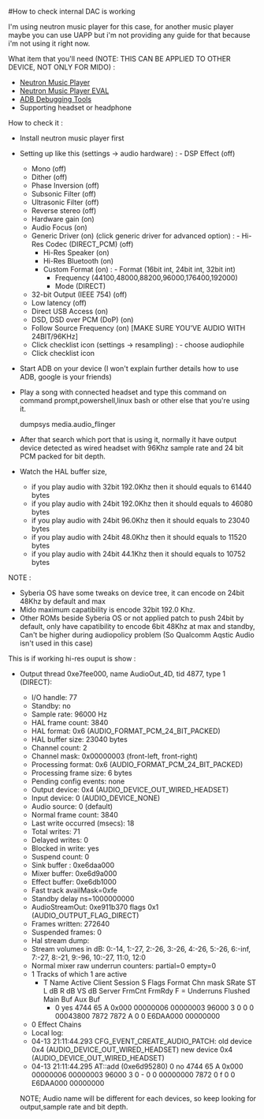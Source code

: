 #How to check internal DAC is working

I'm using neutron music player for this case, for another music player maybe you can use UAPP but i'm not providing any guide for that because i'm not using it right now.

What item that you'll need (NOTE: THIS CAN BE APPLIED TO OTHER DEVICE, NOT ONLY FOR MIDO) :
- [Neutron Music Player](https://play.google.com/store/apps/details?id=com.neutroncode.mp&hl=en)
- [Neutron Music Player EVAL](https://play.google.com/store/apps/details?id=com.neutroncode.mpeval&hl=en)
- [ADB Debugging Tools](https://androidfilehost.com/?fid=746010030569952951)
- Supporting headset or headphone 

How to check it :
- Install neutron music player first
- Setting up like this (settings -> audio hardware)
  :  - DSP Effect (off)
     - Mono (off)
	 - Dither (off)
	 - Phase Inversion (off)
	 - Subsonic Filter (off)
	 - Ultrasonic Filter (off)
	 - Reverse stereo (off)
	 - Hardware gain (on)
	 - Audio Focus (on)
	 - Generic Driver (on) (click generic driver for advanced option)
	   : - Hi-Res Codec (DIRECT_PCM) (off)
	     - Hi-Res Speaker (on)
	     - Hi-Res Bluetooth (on)
	     - Custom Format (on)
		:  - Format (16bit int, 24bit int, 32bit int)
		   - Frequency (44100,48000,88200,96000,176400,192000)
		   - Mode (DIRECT)
     - 32-bit Output (IEEE 754) (off)
	 - Low latency (off)
	 - Direct USB Access (on)
	 - DSD, DSD over PCM (DoP) (on)
	 - Follow Source Frequency (on) [MAKE SURE YOU'VE AUDIO WITH 24BIT/96KHz]
	 - Click checklist icon
  (settings -> resampling)
  :  - choose audiophile
     - Click checklist icon
- Start ADB on your device (I won't explain further details how to use ADB, google is your friends)
- Play a song with connected headset and type this command on command prompt,powershell,linux bash or other else that you're using it.

  dumpsys media.audio_flinger
  
- After that search which port that is using it, normally it have output device detected as wired headset with 96Khz sample rate and 24 bit PCM packed for bit depth.

- Watch the HAL buffer size,
	* if you play audio with 32bit 192.0Khz then it should equals to 61440 bytes
	* if you play audio with 24bit 192.0Khz then it should equals to 46080 bytes
	* if you play audio with 24bit 96.0Khz then it should equals to 23040 bytes
	* if you play audio with 24bit 48.0Khz then it should equals to 11520 bytes 
	* if you play audio with 24bit 44.1Khz then it should equals to 10752 bytes

NOTE :
- Syberia OS have some tweaks on device tree, it can encode on 24bit 48Khz by default and max
- Mido maximum capatibility is encode 32bit 192.0 Khz.
- Other ROMs beside Syberia OS or not applied patch to push 24bit by default, only have capatibility to encode 6bit 48Khz at max and standby, Can't be higher during audiopolicy problem (So Qualcomm Aqstic Audio isn't used in this case) 

This is if working hi-res ouput is show :

- Output thread 0xe7fee000, name AudioOut_4D, tid 4877, type 1 (DIRECT):
  - I/O handle: 77
  - Standby: no
  - Sample rate: 96000 Hz
  - HAL frame count: 3840
  - HAL format: 0x6 (AUDIO_FORMAT_PCM_24_BIT_PACKED)
  - HAL buffer size: 23040 bytes
  - Channel count: 2
  - Channel mask: 0x00000003 (front-left, front-right)
  - Processing format: 0x6 (AUDIO_FORMAT_PCM_24_BIT_PACKED)
  - Processing frame size: 6 bytes
  - Pending config events: none
  - Output device: 0x4 (AUDIO_DEVICE_OUT_WIRED_HEADSET)
  - Input device: 0 (AUDIO_DEVICE_NONE)
  - Audio source: 0 (default)
  - Normal frame count: 3840
  - Last write occurred (msecs): 18
  - Total writes: 71
  - Delayed writes: 0
  - Blocked in write: yes
  - Suspend count: 0
  - Sink buffer : 0xe6daa000
  - Mixer buffer: 0xe6d9a000
  - Effect buffer: 0xe6db1000
  - Fast track availMask=0xfe
  - Standby delay ns=1000000000
  - AudioStreamOut: 0xe911b370 flags 0x1 (AUDIO_OUTPUT_FLAG_DIRECT)
  - Frames written: 272640
  - Suspended frames: 0
  - Hal stream dump:
  - Stream volumes in dB: 0:-14, 1:-27, 2:-26, 3:-26, 4:-26, 5:-26, 6:-inf, 7:-27, 8:-21, 9:-96, 10:-27, 11:0, 12:0
  - Normal mixer raw underrun counters: partial=0 empty=0
  - 1 Tracks of which 1 are active
    - T Name Active Client Session S  Flags   Format Chn mask  SRate ST  L dB  R dB  VS dB   Server FrmCnt  FrmRdy F = Underruns  Flushed Main Buf  Aux Buf
         - 0    yes   4744      65 A  0x000 00000006 00000003  96000  3     0     0     0  00043800   7872    7872 A         0        0 E6DAA000 00000000
  - 0 Effect Chains
  - Local log:
   - 04-13 21:11:44.293 CFG_EVENT_CREATE_AUDIO_PATCH: old device 0x4 (AUDIO_DEVICE_OUT_WIRED_HEADSET) new device 0x4 (AUDIO_DEVICE_OUT_WIRED_HEADSET)
   - 04-13 21:11:44.295 AT::add       (0xe6d95280)      0     no   4744      65 A  0x000 00000006 00000003  96000  3     0    - 0     0  00000000   7872       0 f         0        0 E6DAA000 00000000
   
   NOTE; Audio name will be different for each devices, so keep looking for output,sample rate and bit depth.
